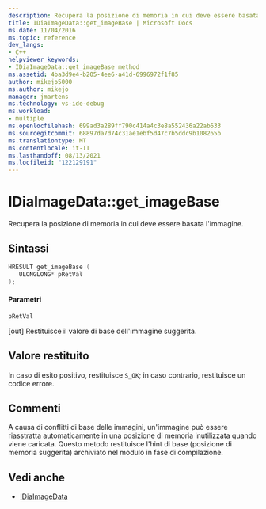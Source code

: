 ```yaml
---
description: Recupera la posizione di memoria in cui deve essere basata l'immagine.
title: IDiaImageData::get_imageBase | Microsoft Docs
ms.date: 11/04/2016
ms.topic: reference
dev_langs:
- C++
helpviewer_keywords:
- IDiaImageData::get_imageBase method
ms.assetid: 4ba3d9e4-b205-4ee6-a41d-6996972f1f85
author: mikejo5000
ms.author: mikejo
manager: jmartens
ms.technology: vs-ide-debug
ms.workload:
- multiple
ms.openlocfilehash: 699ad3a289ff790c414a4c3e8a552436a22ab633
ms.sourcegitcommit: 68897da7d74c31ae1ebf5d47c7b5ddc9b108265b
ms.translationtype: MT
ms.contentlocale: it-IT
ms.lasthandoff: 08/13/2021
ms.locfileid: "122129191"
---
```

# <a name="idiaimagedataget_imagebase"></a>IDiaImageData::get_imageBase
Recupera la posizione di memoria in cui deve essere basata l'immagine.

## <a name="syntax"></a>Sintassi

```C++
HRESULT get_imageBase ( 
   ULONGLONG* pRetVal
);
```

#### <a name="parameters"></a>Parametri
 `pRetVal`

[out] Restituisce il valore di base dell'immagine suggerita.

## <a name="return-value"></a>Valore restituito
 In caso di esito positivo, restituisce `S_OK`; in caso contrario, restituisce un codice errore.

## <a name="remarks"></a>Commenti
 A causa di conflitti di base delle immagini, un'immagine può essere riasstratta automaticamente in una posizione di memoria inutilizzata quando viene caricata. Questo metodo restituisce l'hint di base (posizione di memoria suggerita) archiviato nel modulo in fase di compilazione.

## <a name="see-also"></a>Vedi anche
- [IDiaImageData](../../debugger/debug-interface-access/idiaimagedata.md)
